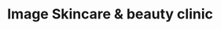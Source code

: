 ---
title: "Image Skincare & beauty clinic"
url: /kilkenny/image-skincare-and-beauty-clinic/
shop: beauty
---